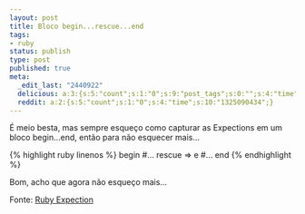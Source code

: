 ```yaml
---
layout: post
title: Bloco begin...rescue...end
tags:
- ruby
status: publish
type: post
published: true
meta:
  _edit_last: "2440922"
  delicious: a:3:{s:5:"count";s:1:"0";s:9:"post_tags";s:0:"";s:4:"time";s:10:"1297298526";}
  reddit: a:2:{s:5:"count";s:1:"0";s:4:"time";s:10:"1325090434";}
---
```

É meio besta, mas sempre esqueço como capturar as Expections em um bloco begin...end, então para não esquecer mais...

{% highlight ruby linenos %}
begin
  #...
rescue => e
  #...
end
{% endhighlight %}

Bom, acho que agora não esqueço mais...

Fonte: [Ruby Expection](http://rubylearning.com/satishtalim/ruby_exceptions.html)
